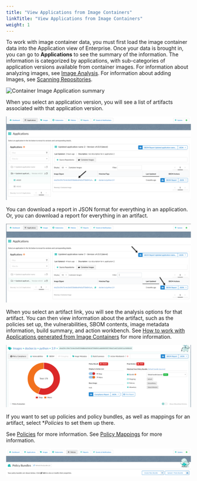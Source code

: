 ```yaml
---
title: "View Applications from Image Containers"
linkTitle: "View Applications from Image Containers"
weight: 1
---
```



To work with image container data, you must first load the image container data into the Application view of Enterprise. Once your data is brought in, you can go to **Applications** to see the summary of the information. The information is categorized by applications, with sub-categories of application versions available from container images. 
For information about analyzing images, see [Image Analysis](https://docs.anchore.com/current/docs/using/ui_usage/images/).
For information about adding Images, see [Scanning Repositories](https://docs.anchore.com/current/docs/using/cli_usage/repositories/).

![Container Image Application summary](container-images.png)

When you select an application version, you will see a list of artifacts associated with that application version.

![Container Images](container-image-artifact-link.png)

You can download a report in JSON format for everything in an application. Or, you can download a report for everything in an artifact.

![Container Images SBOM Report](sbom-reports-for-container-images.png)

When you select an artifact link, you will see the analysis options for that artifact. You can then view information about the artifact, such as the policies set up, the vulnerabilities, SBOM contents, image metadata information, build summary, and action workbench. See [How to work with Applications generated from Image Containers](https://docs.anchore.com/current/docs/sbom_management/work_applications_generated_from_image_containers) for more information.

![Container Images Analysis](container-image-analysis.png)

If you want to set up policies and policy bundles, as well as mappings for an artifact, select **Policies* to set them up there. 

See [Policies](https://docs.anchore.com/current/docs/using/ui_usage/policies/) for more information.
See [Policy Mappings](https://docs.anchore.com/current/docs/using/ui_usage/policies/mappings/) for more information.

![Policies](policy-screen-2.png)


